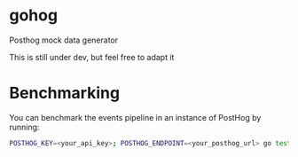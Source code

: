 # gohog
Posthog mock data generator

This is still under dev, but feel free to adapt it


# Benchmarking

You can benchmark the events pipeline in an instance of PostHog by running:

``` bash
POSTHOG_KEY=<your_api_key>; POSTHOG_ENDPOINT=<your_posthog_url> go test -bench .
```
